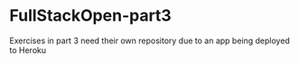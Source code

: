 # FullStackOpen-part3
Exercises in part 3 need their own repository due to an app being deployed to Heroku
